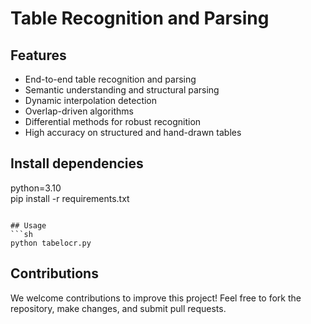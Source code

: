 # Table Recognition and Parsing

## Features
- End-to-end table recognition and parsing
- Semantic understanding and structural parsing
- Dynamic interpolation detection
- Overlap-driven algorithms
- Differential methods for robust recognition
- High accuracy on structured and hand-drawn tables

## Install dependencies
python=3.10  \
pip install -r requirements.txt
```

## Usage
```sh
python tabelocr.py
```

## Contributions
We welcome contributions to improve this project! Feel free to fork the repository, make changes, and submit pull requests.
